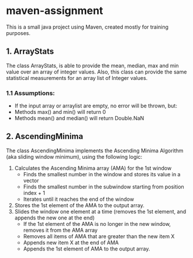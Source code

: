 # maven-assignment
This is a small java project using Maven, created mostly for training purposes.

## 1. ArrayStats
The class ArrayStats, is able to provide the mean, median, max and min value over
an array of integer values. Also, this class can provide the same statistical measurements
for an array list of Integer values.

### 1.1 Assumptions:

* If the input array or arraylist are empty, no error will be thrown, but:
* Methods max() and min() will return 0
* Methods mean() and median() will return Double.NaN

## 2. AscendingMinima
The class AscendingMinima implements the Ascending Minima Algorithm (aka sliding window minimum), using the following logic:

1. Calculates the Ascending Minima array (AMA) for the 1st window
    * Finds the smallest number in the window and stores its value in a vector
    * Finds the smallest number in the subwindow starting from position index + 1
    * Iterates until it reaches the end of the window
1. Stores the 1st element of the AMA to the output array.
1. Slides the window one element at a time (removes the 1st element, and appends the new one at the end)
    * If the 1st element of the AMA is no longer in the new window, removes it from the AMA array
    * Removes all items of AMA that are greater than the new item X
    * Appends new item X at the end of AMA
    * Appends the 1st element of AMA to the output array.
